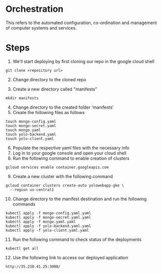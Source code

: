 # Orchestration
This refers to the automated configuration, co-ordination and management of computer systems and services.

# Steps
1. We'll start deploying by first cloning our repo in the google cloud shell
```
git clone <repository url>
```
2. Change directory to the cloned repo

3. Create a new directory called "manifests"
```
mkdir manifests
```
4. Change directory to the created folder 'manifests'
5. Create the following files as follows
```
touch mongo-config.yaml
touch mongo-secret.yaml
touch mongo.yaml
touch yolo-backend.yaml
touch yolo-client.yaml
```
6. Populate the respective yaml files with the necessary info
7. Log in to your google console and open your cloud shell
8. Run the following command to enable creation of clusters
```
gcloud services enable container.googleapis.com
```
9. Create a new cluster with the following command
```
gcloud container clusters create-auto yolowebapp-gke \
  --region us-central1

```
10. Change directory to the manifest destination and run the following commands
```
kubectl apply -f mongo-config.yaml.yaml
kubectl apply -f mongo-secret.yaml.yaml
kubectl apply -f mongo.yaml.yaml
kubectl apply -f yolo-backend.yaml.yaml
kubectl apply -f yolo-client.yaml.yaml
```
11. Run the following command to check status of the deployments
```
kubectl get all

```
12. Use the following link to access our deployed application
```
http://35.238.41.25:3000/
```

